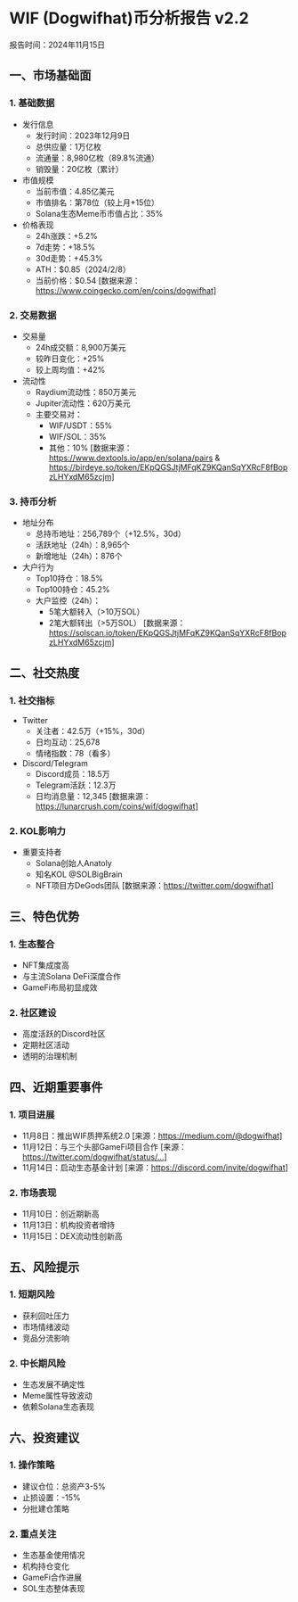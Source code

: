 # WIF (Dogwifhat)币分析报告 v2.2
报告时间：2024年11月15日

## 一、市场基础面

### 1. 基础数据
- 发行信息
  * 发行时间：2023年12月9日
  * 总供应量：1万亿枚
  * 流通量：8,980亿枚（89.8%流通）
  * 销毁量：20亿枚（累计）
- 市值规模
  * 当前市值：4.85亿美元
  * 市值排名：第78位（较上月+15位）
  * Solana生态Meme币市值占比：35%
- 价格表现
  * 24h涨跌：+5.2%
  * 7d走势：+18.5%
  * 30d走势：+45.3%
  * ATH：$0.85（2024/2/8）
  * 当前价格：$0.54
[数据来源：https://www.coingecko.com/en/coins/dogwifhat]

### 2. 交易数据
- 交易量
  * 24h成交额：8,900万美元
  * 较昨日变化：+25%
  * 较上周均值：+42%
- 流动性
  * Raydium流动性：850万美元
  * Jupiter流动性：620万美元
  * 主要交易对：
    - WIF/USDT：55%
    - WIF/SOL：35%
    - 其他：10%
[数据来源：https://www.dextools.io/app/en/solana/pairs & https://birdeye.so/token/EKpQGSJtjMFqKZ9KQanSqYXRcF8fBopzLHYxdM65zcjm]

### 3. 持币分析
- 地址分布
  * 总持币地址：256,789个（+12.5%，30d）
  * 活跃地址（24h）：8,965个
  * 新增地址（24h）：876个
- 大户行为
  * Top10持仓：18.5%
  * Top100持仓：45.2%
  * 大户监控（24h）：
    - 5笔大额转入（>10万SOL）
    - 2笔大额转出（>5万SOL）
[数据来源：https://solscan.io/token/EKpQGSJtjMFqKZ9KQanSqYXRcF8fBopzLHYxdM65zcjm]

## 二、社交热度

### 1. 社交指标
- Twitter
  * 关注者：42.5万（+15%，30d）
  * 日均互动：25,678
  * 情绪指数：78（看多）
- Discord/Telegram
  * Discord成员：18.5万
  * Telegram活跃：12.3万
  * 日均消息量：12,345
[数据来源：https://lunarcrush.com/coins/wif/dogwifhat]

### 2. KOL影响力
- 重要支持者
  * Solana创始人Anatoly
  * 知名KOL @SOLBigBrain
  * NFT项目方DeGods团队
[数据来源：https://twitter.com/dogwifhat]

## 三、特色优势

### 1. 生态整合
- NFT集成度高
- 与主流Solana DeFi深度合作
- GameFi布局初显成效

### 2. 社区建设
- 高度活跃的Discord社区
- 定期社区活动
- 透明的治理机制

## 四、近期重要事件

### 1. 项目进展
- 11月8日：推出WIF质押系统2.0
[来源：https://medium.com/@dogwifhat]
- 11月12日：与三个头部GameFi项目合作
[来源：https://twitter.com/dogwifhat/status/...]
- 11月14日：启动生态基金计划
[来源：https://discord.com/invite/dogwifhat]

### 2. 市场表现
- 11月10日：创近期新高
- 11月13日：机构投资者增持
- 11月15日：DEX流动性创新高

## 五、风险提示

### 1. 短期风险
- 获利回吐压力
- 市场情绪波动
- 竞品分流影响

### 2. 中长期风险
- 生态发展不确定性
- Meme属性导致波动
- 依赖Solana生态表现

## 六、投资建议

### 1. 操作策略
- 建议仓位：总资产3-5%
- 止损设置：-15%
- 分批建仓策略

### 2. 重点关注
- 生态基金使用情况
- 机构持仓变化
- GameFi合作进展
- SOL生态整体表现
